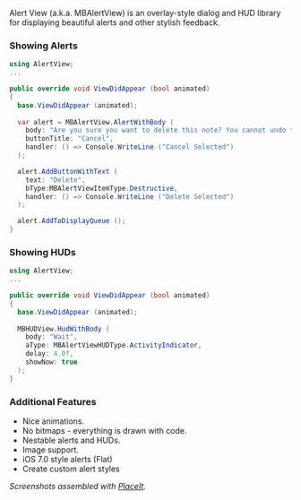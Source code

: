Alert View (a.k.a. MBAlertView) is an overlay-style dialog and HUD
library for displaying beautiful alerts and other stylish feedback.

### Showing Alerts

```csharp
using AlertView;
...

public override void ViewDidAppear (bool animated)
{
  base.ViewDidAppear (animated);
  
  var alert = MBAlertView.AlertWithBody (
    body: "Are you sure you want to delete this note? You cannot undo this.",
    buttonTitle: "Cancel",
    handler: () => Console.WriteLine ("Cancel Selected")
  );

  alert.AddButtonWithText (
    text: "Delete", 
    bType:MBAlertViewItemType.Destructive, 
    handler: () => Console.WriteLine ("Delete Selected")
  );

  alert.AddToDisplayQueue ();
}
```

### Showing HUDs

```csharp
using AlertView;
...

public override void ViewDidAppear (bool animated)
{
  base.ViewDidAppear (animated);
  
  MBHUDView.HudWithBody (
    body: "Wait", 
    aType: MBAlertViewHUDType.ActivityIndicator, 
    delay: 4.0f, 
    showNow: true
  );
}
```

### Additional Features

* Nice animations.
* No bitmaps - everything is drawn with code.
* Nestable alerts and HUDs.
* Image support.
* iOS 7.0 style alerts (Flat)
* Create custom alert styles
 
*Screenshots assembled with [PlaceIt](http://placeit.breezi.com/).*
